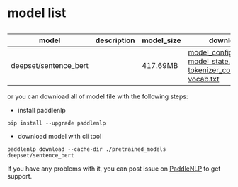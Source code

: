 #  model list

##  

| model  | description | model_size  | download         |
| --- | --- | --- | --- |
|deepset/sentence_bert|  | 417.69MB | [model_config.json](https://bj.bcebos.com/paddlenlp/models/community/deepset/sentence_bert/model_config.json)<br>[model_state.pdparams](https://bj.bcebos.com/paddlenlp/models/community/deepset/sentence_bert/model_state.pdparams)<br>[tokenizer_config.json](https://bj.bcebos.com/paddlenlp/models/community/deepset/sentence_bert/tokenizer_config.json)<br>[vocab.txt](https://bj.bcebos.com/paddlenlp/models/community/deepset/sentence_bert/vocab.txt) |

or you can download all of model file with the following steps:

* install paddlenlp

```shell
pip install --upgrade paddlenlp
```

* download model with cli tool

```shell
paddlenlp download --cache-dir ./pretrained_models deepset/sentence_bert
```

If you have any problems with it, you can post issue on [PaddleNLP](https://github.com/PaddlePaddle/PaddleNLP) to get support.
